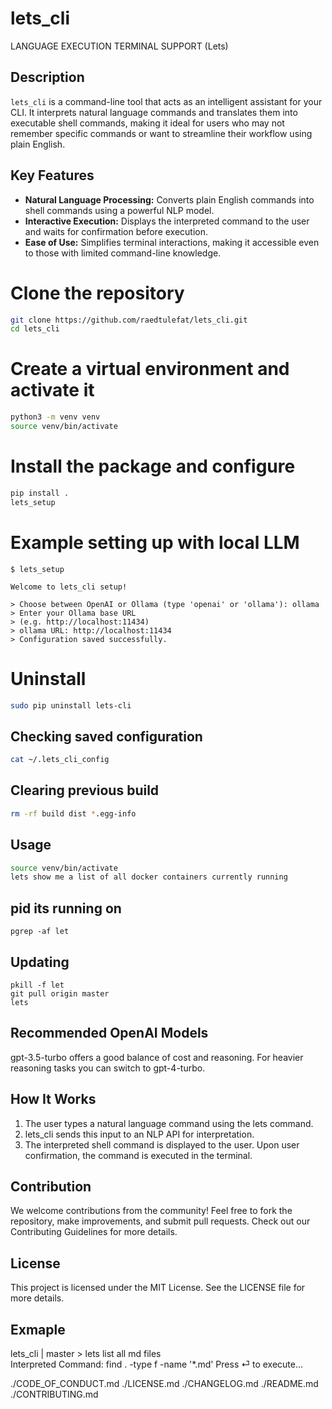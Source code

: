 # lets_cli

LANGUAGE EXECUTION TERMINAL SUPPORT (Lets)

## Description

`lets_cli` is a command-line tool that acts as an intelligent assistant for your CLI. It interprets natural language commands and translates them into executable shell commands, making it ideal for users who may not remember specific commands or want to streamline their workflow using plain English.

## Key Features

- **Natural Language Processing:** Converts plain English commands into shell commands using a powerful NLP model.
- **Interactive Execution:** Displays the interpreted command to the user and waits for confirmation before execution.
- **Ease of Use:** Simplifies terminal interactions, making it accessible even to those with limited command-line knowledge.

# Clone the repository

```bash
git clone https://github.com/raedtulefat/lets_cli.git
cd lets_cli
```

# Create a virtual environment and activate it

```bash
python3 -m venv venv
source venv/bin/activate
```

# Install the package and configure

```bash
pip install .
lets_setup
```

# Example setting up with local LLM

`$ lets_setup`

```
Welcome to lets_cli setup!

> Choose between OpenAI or Ollama (type 'openai' or 'ollama'): ollama
> Enter your Ollama base URL
> (e.g. http://localhost:11434)
> ollama URL: http://localhost:11434
> Configuration saved successfully.
```

# Uninstall

```bash
sudo pip uninstall lets-cli
```

## Checking saved configuration

```bash
cat ~/.lets_cli_config
```

## Clearing previous build

```bash
rm -rf build dist *.egg-info
```

## Usage

```bash
source venv/bin/activate
lets show me a list of all docker containers currently running
```

## pid its running on

```
pgrep -af let
```

## Updating

```
pkill -f let
git pull origin master
lets
```
## Recommended OpenAI Models

gpt-3.5-turbo offers a good balance of cost and reasoning. For heavier reasoning tasks you can switch to gpt-4-turbo.


## How It Works

1. The user types a natural language command using the lets command.
2. lets_cli sends this input to an NLP API for interpretation.
3. The interpreted shell command is displayed to the user.
   Upon user confirmation, the command is executed in the terminal.

## Contribution

We welcome contributions from the community! Feel free to fork the repository, make improvements, and submit pull requests. Check out our Contributing Guidelines for more details.

## License

This project is licensed under the MIT License. See the LICENSE file for more details.

## Exmaple

lets_cli | master > lets list all md files  
Interpreted Command: find . -type f -name '\*.md'
Press ⏎ to execute...

./CODE_OF_CONDUCT.md
./LICENSE.md
./CHANGELOG.md
./README.md
./CONTRIBUTING.md

